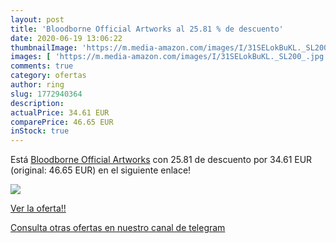 ```yaml
---
layout: post
title: 'Bloodborne Official Artworks al 25.81 % de descuento'
date: 2020-06-19 13:06:22
thumbnailImage: 'https://m.media-amazon.com/images/I/31SELokBuKL._SL200_.jpg'
images: [ 'https://m.media-amazon.com/images/I/31SELokBuKL._SL200_.jpg' ]
comments: true
category: ofertas
author: ring
slug: 1772940364
description:
actualPrice: 34.61 EUR
comparePrice: 46.65 EUR
inStock: true
---
```


Está [Bloodborne Official Artworks](https://www.amazon.com/dp/1772940364/?tag=redken08-20) con 25.81 de descuento por 34.61 EUR (original: 46.65 EUR) en el siguiente enlace!

[![](https://m.media-amazon.com/images/I/31SELokBuKL._SL200_.jpg)](https://www.amazon.com/dp/1772940364/?tag=redken08-20)

[Ver la oferta!!](https://www.amazon.com/dp/1772940364/?tag=redken08-20)

[Consulta otras ofertas en nuestro canal de telegram](https://t.me/s/ofertas25)
